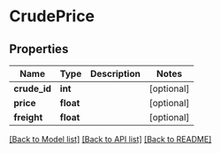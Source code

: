# CrudePrice

## Properties
Name | Type | Description | Notes
------------ | ------------- | ------------- | -------------
**crude_id** | **int** |  | [optional] 
**price** | **float** |  | [optional] 
**freight** | **float** |  | [optional] 

[[Back to Model list]](../README.md#documentation-for-models) [[Back to API list]](../README.md#documentation-for-api-endpoints) [[Back to README]](../README.md)

